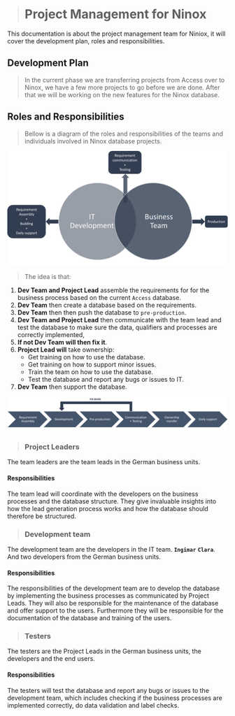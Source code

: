 > # Project Management for Ninox

This documentation is about the project management team for Niniox, it will cover the development plan, roles and responsibilities.

## Development Plan

> In the current phase we are transferring projects from Access over to Ninox, we have a few more projects to go before we are done. After that we will be working on the new features for the Ninox database.

## Roles and Responsibilities

> Bellow is a diagram of the roles and responsibilities of the teams and individuals involved in Ninox database projects.

![Dev plan ven diagram](../../images/dev_plan_ninox_ven.png)

> The idea is that:

1. **Dev Team and Project Lead** assemble the requirements for for the business process based on the current `Access` database.
2. **Dev Team** then create a database based on the requirements.
3. **Dev Team** then then push the database to `pre-production`.
4. **Dev Team and Project Lead** then communicate with the team lead and test the database to make sure the data, qualifiers and processes are correctly implemented,
5. **If not Dev Team will then fix it**.
6. **Project Lead will** take ownership:
   - Get training on how to use the database.
   - Get training on how to support minor issues.
   - Train the team on how to use the database.
   - Test the database and report any bugs or issues to IT.
7. **Dev Team** then support the database.

![Dev plan ven diagram](../../images/dev_plan_ninox_process.png)

> ### Project Leaders

The team leaders are the team leads in the German business units.

#### Responsibilities

The team lead will coordinate with the developers on the business processes and the database structure. They give invaluable insights into how the lead generation process works and how the database should therefore be structured.

> ### Development team

The development team are the developers in the IT team. **`Ingimar`** **`Clara`**. And two developers from the German business units.

#### Responsibilities

The responsibilities of the development team are to develop the database by implementing the business processes as communicated by Project Leads. They will also be responsible for the maintenance of the database and offer support to the users. Furthermore they will be responsible for the documentation of the database and training of the users.

> ### Testers

The testers are the Project Leads in the German business units, the developers and the end users.

#### Responsibilities

The testers will test the database and report any bugs or issues to the development team, which includes checking if the business processes are implemented correctly, do data validation and label checks.

